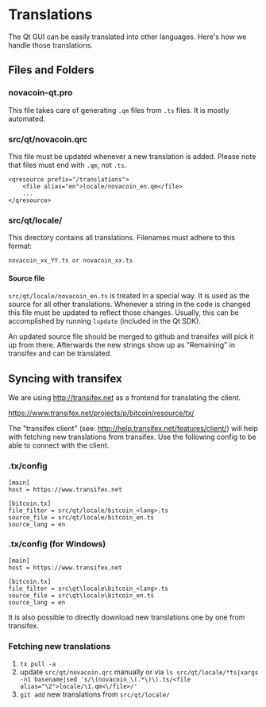 Translations
============

The Qt GUI can be easily translated into other languages. Here's how we
handle those translations.

Files and Folders
-----------------

### novacoin-qt.pro

This file takes care of generating `.qm` files from `.ts` files. It is mostly
automated.

### src/qt/novacoin.qrc

This file must be updated whenever a new translation is added. Please note that
files must end with `.qm`, not `.ts`.

    <qresource prefix="/translations">
        <file alias="en">locale/novacoin_en.qm</file>
        ...
    </qresource>

### src/qt/locale/

This directory contains all translations. Filenames must adhere to this format:

    novacoin_xx_YY.ts or novacoin_xx.ts

#### Source file

`src/qt/locale/novacoin_en.ts` is treated in a special way. It is used as the
source for all other translations. Whenever a string in the code is changed
this file must be updated to reflect those changes. Usually, this can be
accomplished by running `lupdate` (included in the Qt SDK).

An updated source file should be merged to github and transifex will pick it
up from there. Afterwards the new strings show up as "Remaining" in transifex
and can be translated.

Syncing with transifex
----------------------

We are using http://transifex.net as a frontend for translating the client.

https://www.transifex.net/projects/p/bitcoin/resource/tx/

The "transifex client" (see: http://help.transifex.net/features/client/)
will help with fetching new translations from transifex. Use the following
config to be able to connect with the client.

### .tx/config

    [main]
    host = https://www.transifex.net

    [bitcoin.tx]
    file_filter = src/qt/locale/bitcoin_<lang>.ts
    source_file = src/qt/locale/bitcoin_en.ts
    source_lang = en
    
### .tx/config (for Windows)

    [main]
    host = https://www.transifex.net

    [bitcoin.tx]
    file_filter = src\qt\locale\bitcoin_<lang>.ts
    source_file = src\qt\locale\bitcoin_en.ts
    source_lang = en

It is also possible to directly download new translations one by one from transifex.

### Fetching new translations

1. `tx pull -a`
2. update `src/qt/novacoin.qrc` manually or via
   `ls src/qt/locale/*ts|xargs -n1 basename|sed 's/\(novacoin_\(.*\)\).ts/<file alias="\2">locale/\1.qm<\/file>/'`
3. `git add` new translations from `src/qt/locale/`
